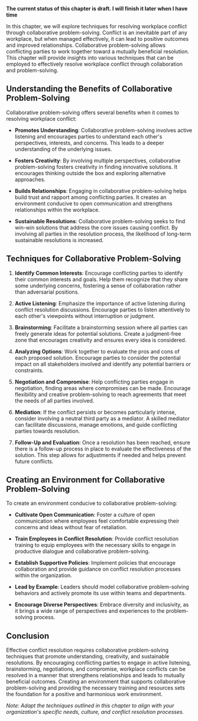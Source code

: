 **The current status of this chapter is draft. I will finish it later when I have time**

In this chapter, we will explore techniques for resolving workplace conflict through collaborative problem-solving. Conflict is an inevitable part of any workplace, but when managed effectively, it can lead to positive outcomes and improved relationships. Collaborative problem-solving allows conflicting parties to work together toward a mutually beneficial resolution. This chapter will provide insights into various techniques that can be employed to effectively resolve workplace conflict through collaboration and problem-solving.

Understanding the Benefits of Collaborative Problem-Solving
-----------------------------------------------------------

Collaborative problem-solving offers several benefits when it comes to resolving workplace conflict:

* **Promotes Understanding**: Collaborative problem-solving involves active listening and encourages parties to understand each other's perspectives, interests, and concerns. This leads to a deeper understanding of the underlying issues.

* **Fosters Creativity**: By involving multiple perspectives, collaborative problem-solving fosters creativity in finding innovative solutions. It encourages thinking outside the box and exploring alternative approaches.

* **Builds Relationships**: Engaging in collaborative problem-solving helps build trust and rapport among conflicting parties. It creates an environment conducive to open communication and strengthens relationships within the workplace.

* **Sustainable Resolutions**: Collaborative problem-solving seeks to find win-win solutions that address the core issues causing conflict. By involving all parties in the resolution process, the likelihood of long-term sustainable resolutions is increased.

Techniques for Collaborative Problem-Solving
--------------------------------------------

1. **Identify Common Interests**: Encourage conflicting parties to identify their common interests and goals. Help them recognize that they share some underlying concerns, fostering a sense of collaboration rather than adversarial positions.

2. **Active Listening**: Emphasize the importance of active listening during conflict resolution discussions. Encourage parties to listen attentively to each other's viewpoints without interruption or judgment.

3. **Brainstorming**: Facilitate a brainstorming session where all parties can freely generate ideas for potential solutions. Create a judgment-free zone that encourages creativity and ensures every idea is considered.

4. **Analyzing Options**: Work together to evaluate the pros and cons of each proposed solution. Encourage parties to consider the potential impact on all stakeholders involved and identify any potential barriers or constraints.

5. **Negotiation and Compromise**: Help conflicting parties engage in negotiation, finding areas where compromises can be made. Encourage flexibility and creative problem-solving to reach agreements that meet the needs of all parties involved.

6. **Mediation**: If the conflict persists or becomes particularly intense, consider involving a neutral third party as a mediator. A skilled mediator can facilitate discussions, manage emotions, and guide conflicting parties towards resolution.

7. **Follow-Up and Evaluation**: Once a resolution has been reached, ensure there is a follow-up process in place to evaluate the effectiveness of the solution. This step allows for adjustments if needed and helps prevent future conflicts.

Creating an Environment for Collaborative Problem-Solving
---------------------------------------------------------

To create an environment conducive to collaborative problem-solving:

* **Cultivate Open Communication**: Foster a culture of open communication where employees feel comfortable expressing their concerns and ideas without fear of retaliation.

* **Train Employees in Conflict Resolution**: Provide conflict resolution training to equip employees with the necessary skills to engage in productive dialogue and collaborative problem-solving.

* **Establish Supportive Policies**: Implement policies that encourage collaboration and provide guidance on conflict resolution processes within the organization.

* **Lead by Example**: Leaders should model collaborative problem-solving behaviors and actively promote its use within teams and departments.

* **Encourage Diverse Perspectives**: Embrace diversity and inclusivity, as it brings a wide range of perspectives and experiences to the problem-solving process.

Conclusion
----------

Effective conflict resolution requires collaborative problem-solving techniques that promote understanding, creativity, and sustainable resolutions. By encouraging conflicting parties to engage in active listening, brainstorming, negotiations, and compromise, workplace conflicts can be resolved in a manner that strengthens relationships and leads to mutually beneficial outcomes. Creating an environment that supports collaborative problem-solving and providing the necessary training and resources sets the foundation for a positive and harmonious work environment.

*Note: Adapt the techniques outlined in this chapter to align with your organization's specific needs, culture, and conflict resolution processes.*
